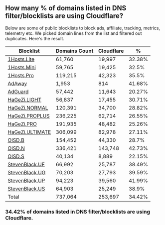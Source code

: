 ## How many % of domains listed in DNS filter/blocklists are using Cloudflare?


Below are some of public blocklists to block ads, affiliate, tracking, metrics, telemetry etc.
We picked domain lines from the list and filtered out duplicates.
Here's the result.


| Blocklist | Domains Count | Cloudflare | % |
| --- | --- | --- | --- |
| [1Hosts.Lite](https://raw.githubusercontent.com/badmojr/1Hosts/master/Lite/hosts.win) | 61,760 | 19,997 | 32.38% |
| [1Hosts.Mini](https://raw.githubusercontent.com/badmojr/1Hosts/master/mini/hosts.win) | 59,765 | 19,425 | 32.5% |
| [1Hosts.Pro](https://raw.githubusercontent.com/badmojr/1Hosts/master/Pro/hosts.win) | 119,215 | 42,323 | 35.5% |
| [AdAway](https://raw.githubusercontent.com/AdAway/adaway.github.io/master/hosts.txt) | 1,953 | 814 | 41.68% |
| [AdGuard](https://adguardteam.github.io/AdGuardSDNSFilter/Filters/filter.txt) | 57,442 | 11,643 | 20.27% |
| [HaGeZi.LIGHT](https://raw.githubusercontent.com/hagezi/dns-blocklists/main/hosts/light.txt) | 56,837 | 17,455 | 30.71% |
| [HaGeZi.NORMAL](https://raw.githubusercontent.com/hagezi/dns-blocklists/main/hosts/multi.txt) | 120,391 | 34,700 | 28.82% |
| [HaGeZi.PROPLUS](https://raw.githubusercontent.com/hagezi/dns-blocklists/main/hosts/pro.plus.txt) | 236,225 | 62,714 | 26.55% |
| [HaGeZi.PRO](https://raw.githubusercontent.com/hagezi/dns-blocklists/main/hosts/pro.txt) | 191,935 | 48,482 | 25.26% |
| [HaGeZi.ULTIMATE](https://raw.githubusercontent.com/hagezi/dns-blocklists/main/hosts/ultimate.txt) | 306,099 | 82,978 | 27.11% |
| [OISD.B](https://big.oisd.nl/dnsmasq) | 154,452 | 44,330 | 28.7% |
| [OISD.N](https://nsfw.oisd.nl/dnsmasq) | 336,421 | 143,748 | 42.73% |
| [OISD.S](https://small.oisd.nl/dnsmasq) | 40,134 | 8,889 | 22.15% |
| [StevenBlack.UF](https://raw.githubusercontent.com/StevenBlack/hosts/master/alternates/fakenews/hosts) | 66,992 | 25,787 | 38.49% |
| [StevenBlack.UG](https://raw.githubusercontent.com/StevenBlack/hosts/master/alternates/gambling/hosts) | 70,203 | 27,793 | 39.59% |
| [StevenBlack.UP](https://raw.githubusercontent.com/StevenBlack/hosts/master/alternates/porn/hosts) | 94,223 | 39,560 | 41.99% |
| [StevenBlack.US](https://raw.githubusercontent.com/StevenBlack/hosts/master/alternates/social/hosts) | 64,903 | 25,249 | 38.9% |
| Total | 737,064 | 253,697 | 34.42% |


### 34.42% of domains listed in DNS filter/blocklists are using Cloudflare.